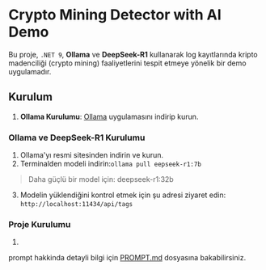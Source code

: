 # Crypto Mining Detector with AI Demo

Bu proje, `.NET 9`, **Ollama** ve **DeepSeek-R1** kullanarak log kayıtlarında kripto madenciliği (crypto mining) faaliyetlerini tespit etmeye yönelik bir demo uygulamadır.

## Kurulum
1. **Ollama Kurulumu**: [Ollama](https://ollama.com/) uygulamasını indirip kurun.

### Ollama ve DeepSeek-R1 Kurulumu
1. Ollama'yı resmi sitesinden indirin ve kurun.
2. Terminalden modeli indirin:```ollama pull eepseek-r1:7b```
> Daha güçlü bir model için: deepseek-r1:32b
3. Modelin yüklendiğini kontrol etmek için şu adresi ziyaret edin: ```http://localhost:11434/api/tags```

### Proje Kurulumu
1. 

prompt hakkinda detayli bilgi için [PROMPT.md](PROMPT.md) dosyasına bakabilirsiniz.

